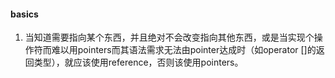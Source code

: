 #### basics

1. 当知道需要指向某个东西，并且绝对不会改变指向其他东西，或是当实现个操作符而难以用pointers而其语法需求无法由pointer达成时（如operator []的返回类型），就应该使用reference，否则该使用pointers。
